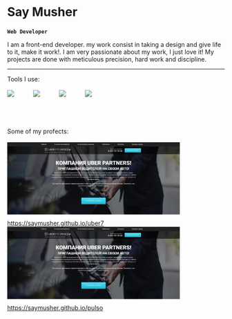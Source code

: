 # Say Musher

**`Web Developer`**

I am a front-end developer. my work consist in taking a design and give life to it, make it work!. I am very passionate about my work, I just love it! My projects are done with meticulous precision, hard work and discipline.

---

Tools I use: <br />
<br />
<img align="left" width="60px" style="padding-right=20px;" src="https://cdn.jsdelivr.net/gh/devicons/devicon/icons/html5/html5-plain.svg" />
<img align="left" width="60px" style="padding-right=20px;" src="https://cdn.jsdelivr.net/gh/devicons/devicon/icons/css3/css3-plain.svg" />
<img align="left" width="60px" style="padding-right=20px;" src="https://cdn.jsdelivr.net/gh/devicons/devicon/icons/javascript/javascript-plain.svg">
<img align="left" width="60px" style="padding-right=20px;" src="https://cdn.jsdelivr.net/gh/devicons/devicon/icons/react/react-original.svg" />

<br />
<br />

#

Some of my profects:
<br />
<br />
<a href="https://saymusher.github.io/uber7/"><img width="400px" src="https://raw.githubusercontent.com/SayMusher/SayMusher/main/image-1.JPG" /><br />https://saymusher.github.io/uber7</a>
<a href="https://saymusher.github.io/pulso/"><img width="400px" src="https://raw.githubusercontent.com/SayMusher/SayMusher/main/image-1.JPG" /><br />https://saymusher.github.io/pulso</a>



                    
          


